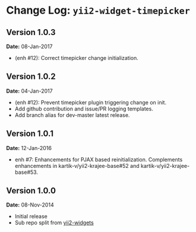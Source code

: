 Change Log: `yii2-widget-timepicker`
====================================

## Version 1.0.3

**Date:** 08-Jan-2017

- (enh #12): Correct timepicker change initialization.

## Version 1.0.2

**Date:** 04-Jan-2017

- (enh #12): Prevent timepicker plugin triggering change on init.
- Add github contribution and issue/PR logging templates.
- Add branch alias for dev-master latest release.

## Version 1.0.1

**Date:** 12-Jan-2016

- enh #7: Enhancements for PJAX based reinitialization. Complements enhancements in kartik-v/yii2-krajee-base#52 and kartik-v/yii2-krajee-base#53.

## Version 1.0.0

**Date:** 08-Nov-2014

- Initial release 
- Sub repo split from [yii2-widgets](https://github.com/kartik-v/yii2-widgets)